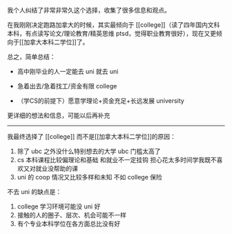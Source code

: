 我个人纠结了非常非常久这个选择，收集了很多信息和观点。

在我刚刚决定跑路加拿大的时候，其实最倾向于 [[college]]（读了四年国内文科本科，有点读写论文/理论教育/精英思维 ptsd，觉得职业教育很好），现在又更倾向于[[加拿大本科二学位]]了。

总之，简单总结：

- 高中刚毕业的人一定能去 uni 就去 uni

- 急着出去/急着找工/资金有限 college

- （学CS的前提下）愿意学理论+资金充足+长远发展 university

更详细的想法和信息，可能以后再补充

---

我最终选择了 [[college]] 而不是[[加拿大本科二学位]]的原因：
1. 除了 ubc 之外没什么特别想去的大学 ubc 门槛太高了
2. cs 本科课程比较偏理论和基础 和就业不一定挂钩 担心花太多时间学我既不喜欢又对就业没帮助的课
3. uni 的 coop 情况又比较多样和未知 不如 college 保险

不去 uni 的缺点是：
1. college 学习环境可能没 uni 好
2. 接触的人的圈子、层次、机会可能不一样
3. 有个专业本科学位在各方面总比没有好